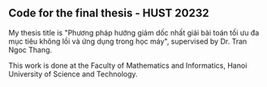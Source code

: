 ## Code for the final thesis - HUST 20232
My thesis title is "Phương pháp hướng giảm dốc nhất giải bài toán tối ưu đa mục tiêu không lồi và ứng dụng trong học máy", supervised by Dr. Tran Ngoc Thang.

This work is done at the Faculty of Mathematics and Informatics, Hanoi University of Science and Technology. 
